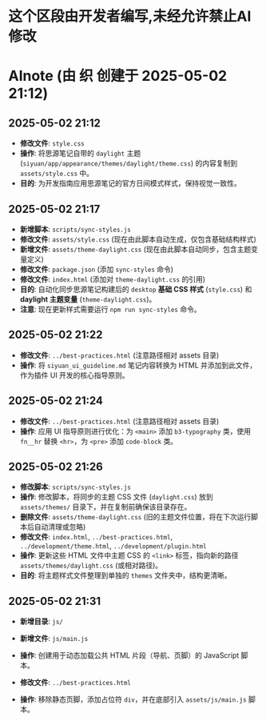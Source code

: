 # 这个区段由开发者编写,未经允许禁止AI修改

# AInote (由 织 创建于 2025-05-02 21:12)

## 2025-05-02 21:12

*   **修改文件**: `style.css`
*   **操作**: 将思源笔记自带的 `daylight` 主题 (`siyuan/app/appearance/themes/daylight/theme.css`) 的内容复制到 `assets/style.css` 中。
*   **目的**: 为开发指南应用思源笔记的官方日间模式样式，保持视觉一致性。

## 2025-05-02 21:17

*   **新增脚本**: `scripts/sync-styles.js`
*   **修改文件**: `assets/style.css` (现在由此脚本自动生成，仅包含基础结构样式)
*   **新增文件**: `assets/theme-daylight.css` (现在由此脚本自动同步，包含主题变量定义)
*   **修改文件**: `package.json` (添加 `sync-styles` 命令)
*   **修改文件**: `index.html` (添加对 `theme-daylight.css` 的引用)
*   **目的**: 自动化同步思源笔记构建后的 `desktop` **基础 CSS 样式** (`style.css`) 和 **daylight 主题变量** (`theme-daylight.css`)。
*   **注意**: 现在更新样式需要运行 `npm run sync-styles` 命令。

## 2025-05-02 21:22

*   **修改文件**: `../best-practices.html` (注意路径相对 assets 目录)
*   **操作**: 将 `siyuan_ui_guideline.md` 笔记内容转换为 HTML 并添加到此文件，作为插件 UI 开发的核心指导原则。

## 2025-05-02 21:24

*   **修改文件**: `../best-practices.html` (注意路径相对 assets 目录)
*   **操作**: 应用 UI 指导原则进行优化：为 `<main>` 添加 `b3-typography` 类，使用 `fn__hr` 替换 `<hr>`，为 `<pre>` 添加 `code-block` 类。

## 2025-05-02 21:26

*   **修改脚本**: `scripts/sync-styles.js`
*   **操作**: 修改脚本，将同步的主题 CSS 文件 (`daylight.css`) 放到 `assets/themes/` 目录下，并在复制前确保该目录存在。
*   **删除文件**: `assets/theme-daylight.css` (旧的主题文件位置，将在下次运行脚本后自动清理或忽略)
*   **修改文件**: `index.html`, `../best-practices.html`, `../development/theme.html`, `../development/plugin.html`
*   **操作**: 更新这些 HTML 文件中主题 CSS 的 `<link>` 标签，指向新的路径 `assets/themes/daylight.css` (或相对路径)。
*   **目的**: 将主题样式文件整理到单独的 `themes` 文件夹中，结构更清晰。

## 2025-05-02 21:31

*   **新增目录**: `js/`
*   **新增文件**: `js/main.js`
*   **操作**: 创建用于动态加载公共 HTML 片段（导航、页脚）的 JavaScript 脚本。

*   **修改文件**: `../best-practices.html`
*   **操作**: 移除静态页脚，添加占位符 `div`，并在底部引入 `assets/js/main.js` 脚本。 
